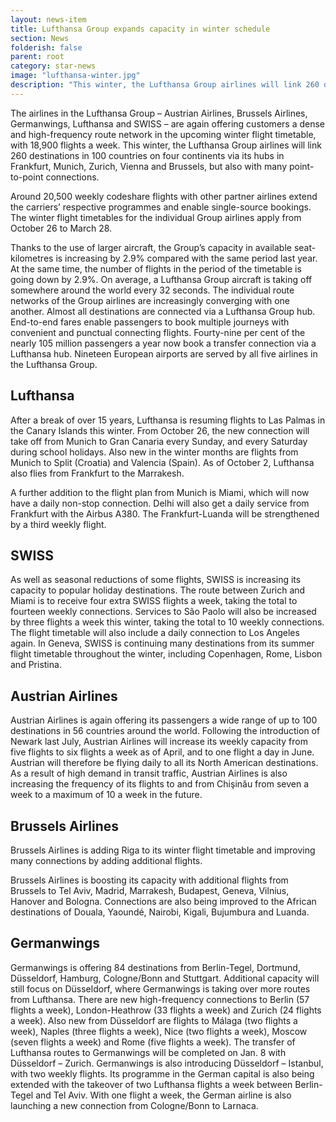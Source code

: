 ```yaml
---
layout: news-item
title: Lufthansa Group expands capacity in winter schedule
section: News
folderish: false
parent: root
category: star-news
image: "lufthansa-winter.jpg"
description: "This winter, the Lufthansa Group airlines will link 260 destinations in 100 countries on four continents via its hubs in Frankfurt, Munich, Zurich, Vienna and Brussels, but also with many point-to-point connections."
---
```


The airlines in the Lufthansa Group – Austrian Airlines, Brussels Airlines, Germanwings, Lufthansa and SWISS – are again offering customers a dense and high-frequency route network in the upcoming winter flight timetable, with 18,900 flights a week. This winter, the Lufthansa Group airlines will link 260 destinations in 100 countries on four continents via its hubs in Frankfurt, Munich, Zurich, Vienna and Brussels, but also with many point-to-point connections.

Around 20,500 weekly codeshare flights with other partner airlines extend the carriers’ respective programmes and enable single-source bookings. The winter flight timetables for the individual Group airlines apply from October 26 to March 28.

Thanks to the use of larger aircraft, the Group’s capacity in available seat-kilometres is increasing by 2.9% compared with the same period last year. At the same time, the number of flights in the period of the timetable is going down by 2.9%. On average, a Lufthansa Group aircraft is taking off somewhere around the world every 32 seconds. The individual route networks of the Group airlines are increasingly converging with one another. Almost all destinations are connected via a Lufthansa Group hub. End-to-end fares enable passengers to book multiple journeys with convenient and punctual connecting flights. Fourty-nine per cent of the nearly 105 million passengers a year now book a transfer connection via a Lufthansa hub. Nineteen European airports are served by all five airlines in the Lufthansa Group.

## Lufthansa

After a break of over 15 years, Lufthansa is resuming flights to Las Palmas in the Canary Islands this winter. From October 26, the new connection will take off from Munich to Gran Canaria every Sunday, and every Saturday during school holidays. Also new in the winter months are flights from Munich to Split (Croatia) and Valencia (Spain). As of October 2, Lufthansa also flies from Frankfurt to the Marrakesh.

A further addition to the flight plan from Munich is Miami, which will now have a daily non-stop connection. Delhi will also get a daily service from Frankfurt with the Airbus A380. The Frankfurt-Luanda will be strengthened by a third weekly flight.

## SWISS

As well as seasonal reductions of some flights, SWISS is increasing its capacity to popular holiday destinations. The route between Zurich and Miami is to receive four extra SWISS flights a week, taking the total to fourteen weekly connections. Services to São Paolo will also be increased by three flights a week this winter, taking the total to 10 weekly connections. The flight timetable will also include a daily connection to Los Angeles again. In Geneva, SWISS is continuing many destinations from its summer flight timetable throughout the winter, including Copenhagen, Rome, Lisbon and Pristina.

## Austrian Airlines

Austrian Airlines is again offering its passengers a wide range of up to 100 destinations in 56 countries around the world. Following the introduction of Newark last July, Austrian Airlines will increase its weekly capacity from five flights to six flights a week as of April, and to one flight a day in June. Austrian will therefore be flying daily to all its North American destinations. As a result of high demand in transit traffic, Austrian Airlines is also increasing the frequency of its flights to and from Chişinău from seven a week to a maximum of 10 a week in the future.

## Brussels Airlines

Brussels Airlines is adding Riga to its winter flight timetable and improving many connections by adding additional flights.

Brussels Airlines is boosting its capacity with additional flights from Brussels to Tel Aviv, Madrid, Marrakesh, Budapest, Geneva, Vilnius, Hanover and Bologna. Connections are also being improved to the African destinations of Douala, Yaoundé, Nairobi, Kigali, Bujumbura and Luanda.

## Germanwings

Germanwings is offering 84 destinations from Berlin-Tegel, Dortmund, Düsseldorf, Hamburg, Cologne/Bonn and Stuttgart. Additional capacity will still focus on Düsseldorf, where Germanwings is taking over more routes from Lufthansa. There are new high-frequency connections to Berlin (57 flights a week), London-Heathrow (33 flights a week) and Zurich (24 flights a week). Also new from Düsseldorf are flights to Málaga (two flights a week), Naples (three flights a week), Nice (two flights a week), Moscow (seven flights a week) and Rome (five flights a week). The transfer of Lufthansa routes to Germanwings will be completed on Jan. 8 with Düsseldorf – Zurich. Germanwings is also introducing Düsseldorf – Istanbul, with two weekly flights. Its programme in the German capital is also being extended with the takeover of two Lufthansa flights a week between Berlin-Tegel and Tel Aviv. With one flight a week, the German airline is also launching a new connection from Cologne/Bonn to Larnaca.

